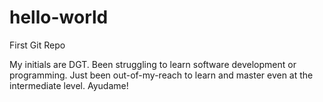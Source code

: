 # hello-world
First Git Repo

My initials are DGT. Been struggling to learn software development or programming. 
Just been out-of-my-reach to learn and master even at the intermediate level. Ayudame!
